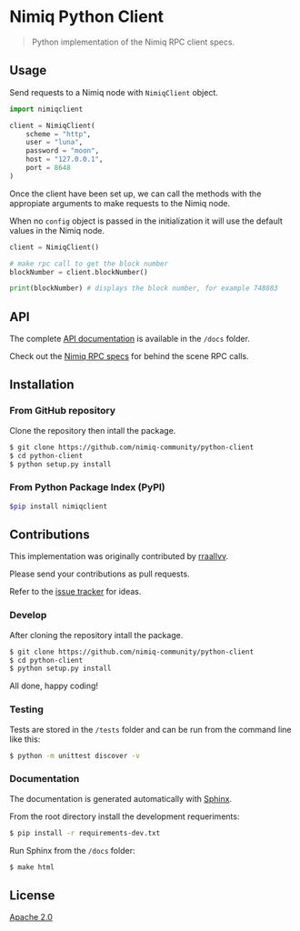 Nimiq Python Client
===================

> Python implementation of the Nimiq RPC client specs.

## Usage

Send requests to a Nimiq node with `NimiqClient` object.

```python
import nimiqclient

client = NimiqClient(
	scheme = "http",
	user = "luna",
	password = "moon",
	host = "127.0.0.1",
	port = 8648
)
```

Once the client have been set up, we can call the methods with the appropiate arguments to make requests to the Nimiq node.

When no `config` object is passed in the initialization it will use the default values in the Nimiq node.

```python
client = NimiqClient()

# make rpc call to get the block number
blockNumber = client.blockNumber()

print(blockNumber) # displays the block number, for example 748883
```

## API

The complete [API documentation](docs) is available in the `/docs` folder.

Check out the [Nimiq RPC specs](https://github.com/nimiq/core-js/wiki/JSON-RPC-API) for behind the scene RPC calls.

## Installation

### From GitHub repository

Clone the repository then intall the package.

```sh
$ git clone https://github.com/nimiq-community/python-client
$ cd python-client
$ python setup.py install
```

### From Python Package Index (PyPI)

```sh
$pip install nimiqclient
```

## Contributions

This implementation was originally contributed by [rraallvv](https://github.com/rraallvv/).

Please send your contributions as pull requests.

Refer to the [issue tracker](https://github.com/nimiq-community/python-client/issues) for ideas.

### Develop

After cloning the repository intall the package.

```sh
$ git clone https://github.com/nimiq-community/python-client
$ cd python-client
$ python setup.py install
```

All done, happy coding!

### Testing

Tests are stored in the `/tests` folder and can be run from the command line like this:

```sh
$ python -m unittest discover -v
```

### Documentation

The documentation is generated automatically with [Sphinx](https://www.sphinx-doc.org/en/master/).

From the root directory install the development requeriments:

```sh
$ pip install -r requirements-dev.txt
```

Run Sphinx from the `/docs` folder:

```sh
$ make html
```

## License

[Apache 2.0](LICENSE.md)
